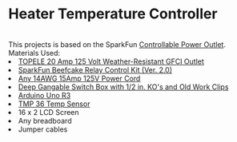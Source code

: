 <h1>Heater Temperature Controller</h1>
<br>This projects is based on the SparkFun <a href="https://www.sparkfun.com/tutorials/119">Controllable Power Outlet</a>.
<br>Materials Used:
<li><a href="https://amzn.com/B00X725XMI">TOPELE 20 Amp 125 Volt Weather-Resistant GFCI Outlet</a> 
<li><a href="https://www.sparkfun.com/products/13815">SparkFun Beefcake Relay Control Kit (Ver. 2.0)</a>
<li><a href="https://amzn.com/B007O0XL4Q">Any 14AWG 15Amp 125V Power Cord</a>
<li><a href="http://www.homedepot.com/p/Unbranded/100532608?MERCH=REC-_-PIPHorizontal1_rr-_-202597295-_-100532608-_-N">Deep Gangable Switch Box with 1/2 in. KO's and Old Work Clips</a>
<li><a href="https://amzn.com/B008GRTSV6">Arduino Uno R3</a>
<li><a href="https://www.adafruit.com/product/165">TMP 36 Temp Sensor</a>
<li>16 x 2 LCD Screen
<li>Any breadboard
<li>Jumper cables
